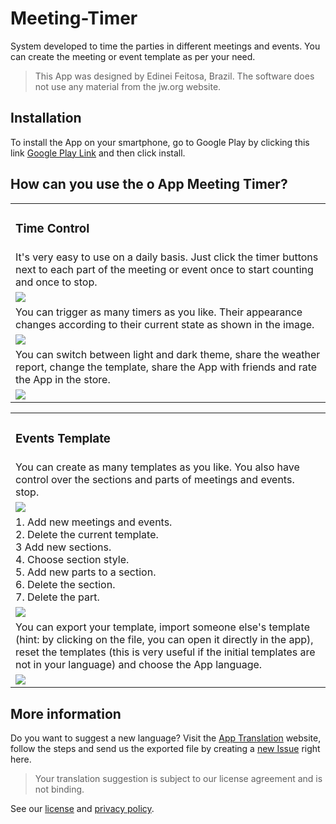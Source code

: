 # Meeting-Timer
System developed to time the parties in different meetings and events. You can create the meeting or event template as per your need.
> This App was designed by Edinei Feitosa, Brazil.
> The software does not use any material from the jw.org website.

## Installation
To install the App on your smartphone, go to Google Play by clicking this link [Google Play Link](https://play.google.com/store/apps/details?id=com.codtec.meetingtimer) and then click install.

## How can you use the o App Meeting Timer?


<table>
  <tr>
    <td><h3>Time Control</h3></td>
  </tr>
  <tr>
    <td>
      It's very easy to use on a daily basis. Just click the timer buttons next
      to each part of the meeting or event once to start counting and once to
      stop.
    </td>
  </tr>
  <tr>
    <td>
      <img
        src="https://user-images.githubusercontent.com/12053190/166850890-747894d6-3d31-46f3-88c8-73a72f6be1d1.png"
      />
    </td>
  </tr>
  <tr>
    <td>
      You can trigger as many timers as you like. Their appearance changes
      according to their current state as shown in the image.
    </td>
  </tr>
  <tr>
    <td>
      <img
        src="https://user-images.githubusercontent.com/12053190/166850975-aaef86f2-66d6-48ca-9ac5-690543af4221.png"
      />
    </td>
  </tr>
  <tr>
    <td>
      You can switch between light and dark theme, share the weather report,
      change the template, share the App with friends and rate the App in the
      store.
    </td>
  </tr>
  <tr>
    <td>
      <img
        src="https://user-images.githubusercontent.com/12053190/166852550-663df129-5405-4363-9033-f096860a87db.png"
      />
    </td>
  </tr>
</table>

<table>
  <tr>
    <td><h3>Events Template</h3></td>
  </tr>
  <tr>
    <td>
      You can create as many templates as you like. You also have control over
      the sections and parts of meetings and events. stop.
    </td>
  </tr>
  <tr>
    <td>
      <img
        src="https://user-images.githubusercontent.com/12053190/166852969-4d9c2bc2-70e2-4af4-acbf-ba12b01b92b6.png"
      />
    </td>
  </tr>
  <tr>
    <td>
      1. Add new meetings and events. <br />
      2. Delete the current template. <br />
      3 Add new sections. <br />
      4. Choose section style. <br />
      5. Add new parts to a section. <br />
      6. Delete the section. <br />
      7. Delete the part. <br />
    </td>
  </tr>
  <tr>
    <td>
      <img
        src="https://user-images.githubusercontent.com/12053190/166854307-c46044a4-6ba9-443b-b91a-26166c5bfe25.png"
      />
    </td>
  </tr>
  <tr>
    <td>
      You can export your template, import someone else's template (hint: by
      clicking on the file, you can open it directly in the app), reset the
      templates (this is very useful if the initial templates are not in your
      language) and choose the App language.
    </td>
  </tr>
  <tr>
    <td>
      <img
        src="https://user-images.githubusercontent.com/12053190/166854839-8f07c1c1-f96d-4c13-9870-eccd89816c82.png"
      />
    </td>
  </tr>
</table>

## More information

Do you want to suggest a new language? Visit the [App Translation](https://github.com/SandroCODTEC/AppTranslation) website, follow the steps and send us the exported file by creating a [new Issue](https://github.com/SandroCODTEC/Meeting-Timer/issues/new/choose) right here.
> Your translation suggestion is subject to our license agreement and is not binding.

See our  [license](LICENSE) and [privacy policy](POLÍTICA%20DE%20PRIVACIDADE).

